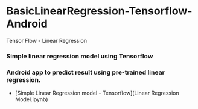 # BasicLinearRegression-Tensorflow-Android
Tensor Flow - Linear Regression

### Simple linear regression model using Tensorflow
### Android app to predict result using pre-trained linear regression.


- [Simple Linear Regression model - Tensorflow](Linear Regression Model.ipynb)
